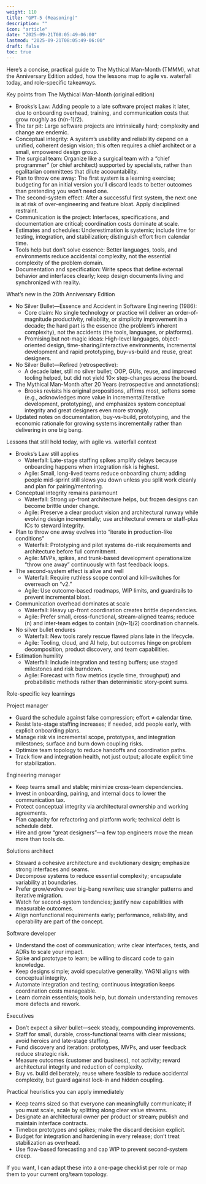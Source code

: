 ```yaml
---
weight: 110
title: "GPT-5 (Reasoning)"
description: ""
icon: "article"
date: "2025-09-21T08:05:49-06:00"
lastmod: "2025-09-21T08:05:49-06:00"
draft: false
toc: true
---
```


Here’s a concise, practical guide to The Mythical Man-Month (TMMM), what the Anniversary Edition added, how the lessons map to agile vs. waterfall today, and role-specific takeaways.

Key points from The Mythical Man-Month (original edition)
- Brooks’s Law: Adding people to a late software project makes it later, due to onboarding overhead, training, and communication costs that grow roughly as \(n(n-1)/2\).
- The tar pit: Large software projects are intrinsically hard; complexity and change are endemic.
- Conceptual integrity: A system’s usability and reliability depend on a unified, coherent design vision; this often requires a chief architect or a small, empowered design group.
- The surgical team: Organize like a surgical team with a “chief programmer” (or chief architect) supported by specialists, rather than egalitarian committees that dilute accountability.
- Plan to throw one away: The first system is a learning exercise; budgeting for an initial version you’ll discard leads to better outcomes than pretending you won’t need one.
- The second-system effect: After a successful first system, the next one is at risk of over-engineering and feature bloat. Apply disciplined restraint.
- Communication is the project: Interfaces, specifications, and documentation are critical; coordination costs dominate at scale.
- Estimates and schedules: Underestimation is systemic; include time for testing, integration, and stabilization; distinguish effort from calendar time.
- Tools help but don’t solve essence: Better languages, tools, and environments reduce accidental complexity, not the essential complexity of the problem domain.
- Documentation and specification: Write specs that define external behavior and interfaces clearly; keep design documents living and synchronized with reality.

What’s new in the 20th Anniversary Edition
- No Silver Bullet—Essence and Accident in Software Engineering (1986): 
  - Core claim: No single technology or practice will deliver an order-of-magnitude productivity, reliability, or simplicity improvement in a decade; the hard part is the essence (the problem’s inherent complexity), not the accidents (the tools, languages, or platforms).
  - Promising but not-magic ideas: High-level languages, object-oriented design, time-sharing/interactive environments, incremental development and rapid prototyping, buy-vs-build and reuse, great designers.
- No Silver Bullet—Refired (retrospective): 
  - A decade later, still no silver bullet; OOP, GUIs, reuse, and improved tooling helped, but did not yield 10× step-changes across the board.
- The Mythical Man-Month after 20 Years (retrospective and annotations): 
  - Brooks revisits his original propositions, affirms most, softens some (e.g., acknowledges more value in incremental/iterative development, prototyping), and emphasizes system conceptual integrity and great designers even more strongly.
- Updated notes on documentation, buy-vs-build, prototyping, and the economic rationale for growing systems incrementally rather than delivering in one big bang.

Lessons that still hold today, with agile vs. waterfall context
- Brooks’s Law still applies
  - Waterfall: Late-stage staffing spikes amplify delays because onboarding happens when integration risk is highest.
  - Agile: Small, long-lived teams reduce onboarding churn; adding people mid-sprint still slows you down unless you split work cleanly and plan for pairing/mentoring.
- Conceptual integrity remains paramount
  - Waterfall: Strong up-front architecture helps, but frozen designs can become brittle under change.
  - Agile: Preserve a clear product vision and architectural runway while evolving design incrementally; use architectural owners or staff-plus ICs to steward integrity.
- Plan to throw one away evolves into “iterate in production-like conditions”
  - Waterfall: Prototyping and pilot systems de-risk requirements and architecture before full commitment.
  - Agile: MVPs, spikes, and trunk-based development operationalize “throw one away” continuously with fast feedback loops.
- The second-system effect is alive and well
  - Waterfall: Require ruthless scope control and kill-switches for overreach on “v2.”
  - Agile: Use outcome-based roadmaps, WIP limits, and guardrails to prevent incremental bloat.
- Communication overhead dominates at scale
  - Waterfall: Heavy up-front coordination creates brittle dependencies.
  - Agile: Prefer small, cross-functional, stream-aligned teams; reduce \(n\) and inter-team edges to contain \(n(n-1)/2\) coordination channels.
- No silver bullet endures
  - Waterfall: New tools rarely rescue flawed plans late in the lifecycle.
  - Agile: Tooling, cloud, and AI help, but outcomes hinge on problem decomposition, product discovery, and team capabilities.
- Estimation humility
  - Waterfall: Include integration and testing buffers; use staged milestones and risk burndown.
  - Agile: Forecast with flow metrics (cycle time, throughput) and probabilistic methods rather than deterministic story-point sums.

Role-specific key learnings

Project manager
- Guard the schedule against false compression; effort ≠ calendar time.
- Resist late-stage staffing increases; if needed, add people early, with explicit onboarding plans.
- Manage risk via incremental scope, prototypes, and integration milestones; surface and burn down coupling risks.
- Optimize team topology to reduce handoffs and coordination paths.
- Track flow and integration health, not just output; allocate explicit time for stabilization.

Engineering manager
- Keep teams small and stable; minimize cross-team dependencies.
- Invest in onboarding, pairing, and internal docs to lower the communication tax.
- Protect conceptual integrity via architectural ownership and working agreements.
- Plan capacity for refactoring and platform work; technical debt is schedule debt.
- Hire and grow “great designers”—a few top engineers move the mean more than tools do.

Solutions architect
- Steward a cohesive architecture and evolutionary design; emphasize strong interfaces and seams.
- Decompose systems to reduce essential complexity; encapsulate variability at boundaries.
- Prefer grow/evolve over big-bang rewrites; use strangler patterns and iterative migration.
- Watch for second-system tendencies; justify new capabilities with measurable outcomes.
- Align nonfunctional requirements early; performance, reliability, and operability are part of the concept.

Software developer
- Understand the cost of communication; write clear interfaces, tests, and ADRs to scale your impact.
- Spike and prototype to learn; be willing to discard code to gain knowledge.
- Keep designs simple; avoid speculative generality. YAGNI aligns with conceptual integrity.
- Automate integration and testing; continuous integration keeps coordination costs manageable.
- Learn domain essentials; tools help, but domain understanding removes more defects and rework.

Executives
- Don’t expect a silver bullet—seek steady, compounding improvements.
- Staff for small, durable, cross-functional teams with clear missions; avoid heroics and late-stage staffing.
- Fund discovery and iteration: prototypes, MVPs, and user feedback reduce strategic risk.
- Measure outcomes (customer and business), not activity; reward architectural integrity and reduction of complexity.
- Buy vs. build deliberately; reuse where feasible to reduce accidental complexity, but guard against lock-in and hidden coupling.

Practical heuristics you can apply immediately
- Keep teams sized so that everyone can meaningfully communicate; if you must scale, scale by splitting along clear value streams.
- Designate an architectural owner per product or stream; publish and maintain interface contracts.
- Timebox prototypes and spikes; make the discard decision explicit.
- Budget for integration and hardening in every release; don’t treat stabilization as overhead.
- Use flow-based forecasting and cap WIP to prevent second-system creep.

If you want, I can adapt these into a one-page checklist per role or map them to your current org/team topology.